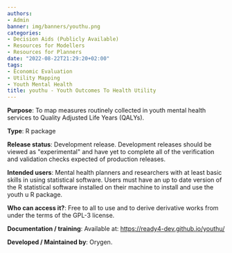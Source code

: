```yaml
---
authors:
- Admin
banner: img/banners/youthu.png
categories:
- Decision Aids (Publicly Available)
- Resources for Modellers
- Resources for Planners
date: "2022-08-22T21:29:20+02:00"
tags:
- Economic Evaluation
- Utility Mapping
- Youth Mental Health
title: youthu - Youth Outcomes To Health Utility
---
```


**Purpose**: To map measures routinely collected in youth mental health services to Quality Adjusted Life Years (QALYs).

**Type**: R package

**Release status**: Development release. Development releases should be viewed as "experimental" and have yet to complete all of the verification and validation checks expected of production releases.

**Intended users**: Mental health planners and researchers with at least basic skills in using statistical software. Users must have an up to date version of the R statistical software installed on their machine to install and use the youth u R package.

**Who can access it?**: Free to all to use and to derive derivative works from under the terms of the GPL-3 license.

**Documentation / training**: Available at: https://ready4-dev.github.io/youthu/

**Developed / Maintained by**: Orygen.

